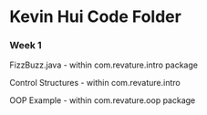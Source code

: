 # Kevin Hui Code Folder

### Week 1

FizzBuzz.java - within com.revature.intro 
package

Control Structures - within com.revature.intro

OOP Example - within com.revature.oop package
